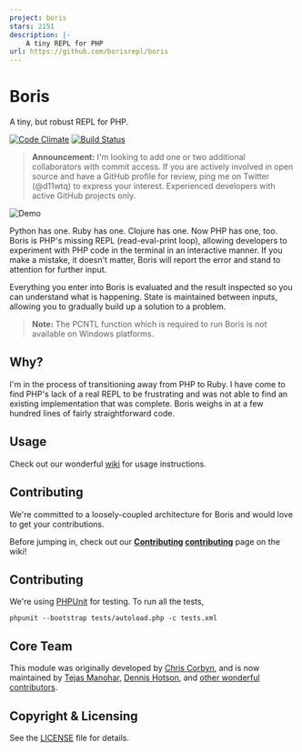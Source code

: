 ```yaml
---
project: boris
stars: 2151
description: |-
    A tiny REPL for PHP
url: https://github.com/borisrepl/boris
---
```


# Boris

A tiny, but robust REPL for PHP.

[![Code Climate](https://codeclimate.com/github/borisrepl/boris/badges/gpa.svg)](https://codeclimate.com/github/borisrepl/boris)
[![Build Status](https://travis-ci.org/borisrepl/boris.svg?branch=master)](https://travis-ci.org/borisrepl/boris)


> **Announcement:** I'm looking to add one or two additional collaborators with
> commit access. If you are actively involved in open source and have a GitHub
> profile for review, ping me on Twitter (@d11wtq) to express your interest.
> Experienced developers with active GitHub projects only.

![Demo](http://dl.dropbox.com/u/508607/BorisDemo-v4.gif "Quick Demo")

Python has one. Ruby has one. Clojure has one. Now PHP has one, too. Boris is
PHP's missing REPL (read-eval-print loop), allowing developers to experiment
with PHP code in the terminal in an interactive manner.  If you make a mistake,
it doesn't matter, Boris will report the error and stand to attention for
further input.

Everything you enter into Boris is evaluated and the result inspected so you
can understand what is happening.  State is maintained between inputs, allowing
you to gradually build up a solution to a problem.

> __Note:__ The PCNTL function which is required to run Boris is not available on Windows platforms.

## Why?

I'm in the process of transitioning away from PHP to Ruby.  I have come to find
PHP's lack of a real REPL to be frustrating and was not able to find an existing
implementation that was complete.  Boris weighs in at a few hundred lines of
fairly straightforward code.


## Usage

Check out our wonderful [wiki] for usage instructions.


## Contributing

We're committed to a loosely-coupled architecture for Boris and would love to get your contributions.

Before jumping in, check out our **[Contributing] [contributing]** page on the wiki!

## Contributing

We're using [PHPUnit](https://phpunit.de/) for testing. To run all the tests,

    phpunit --bootstrap tests/autoload.php -c tests.xml

## Core Team

This module was originally developed by [Chris Corbyn](https://github.com/d11wtq), and is now maintained by [Tejas Manohar](https://github.com/tejasmanohar), [Dennis Hotson](https://github.com/dhotson), and [other wonderful contributors](https://github.com/borisrepl/boris/graphs/contributors).

## Copyright & Licensing

See the [LICENSE] file for details.

[LICENSE]: https://github.com/borisrepl/boris/blob/master/LICENSE
[wiki]: https://github.com/borisrepl/boris/wiki
[contributing]: https://github.com/borisrepl/boris/blob/master/CONTRIBUTING.md
[Chris Corbyn]: https://github.com/borisrepl

